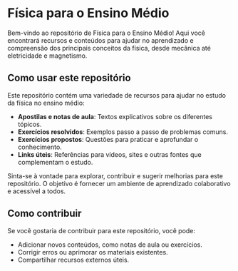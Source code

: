 # Física para o Ensino Médio

Bem-vindo ao repositório de Física para o Ensino Médio! Aqui você encontrará recursos e conteúdos para ajudar no aprendizado e compreensão dos principais conceitos da física, desde mecânica até eletricidade e magnetismo.

## Como usar este repositório

Este repositório contém uma variedade de recursos para ajudar no estudo da física no ensino médio:

- **Apostilas e notas de aula**: Textos explicativos sobre os diferentes tópicos.
- **Exercícios resolvidos**: Exemplos passo a passo de problemas comuns.
- **Exercícios propostos**: Questões para praticar e aprofundar o conhecimento.
- **Links úteis**: Referências para vídeos, sites e outras fontes que complementam o estudo.

Sinta-se à vontade para explorar, contribuir e sugerir melhorias para este repositório. O objetivo é fornecer um ambiente de aprendizado colaborativo e acessível a todos.

## Como contribuir

Se você gostaria de contribuir para este repositório, você pode:

- Adicionar novos conteúdos, como notas de aula ou exercícios.
- Corrigir erros ou aprimorar os materiais existentes.
- Compartilhar recursos externos úteis.
